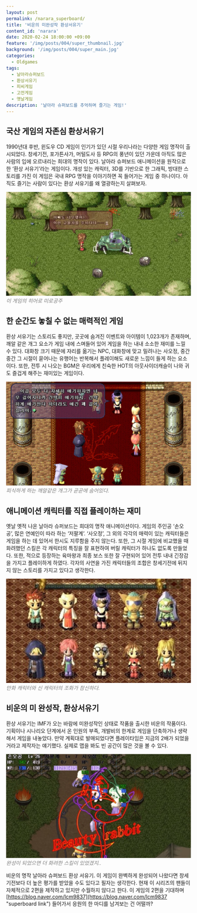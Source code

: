 ```yaml
---
layout: post
permalink: /narara_superboard/
title: '비운의 미완성작 환상서유기'
content_id: 'narara'
date: 2020-02-24 18:00:00 +09:00
feature: '/img/posts/004/super_thumbnail.jpg'
background: '/img/posts/004/super_main.jpg'
categories:
  - Oldgames
tags:
  - 날아라슈퍼보드
  - 환상서유기
  - 피씨게임
  - 고전게임
  - 옛날게임
description: '날아라 슈퍼보드를 추억하며 즐기는 게임!'
---
```


## 국산 게임의 자존심 환상서유기 ##

1990년대 후반, 윈도우 CD 게임이 인기가 있던 시절 우리나라는 다양한 게임 명작이 출시되었다. 창세기전, 포가튼사가, 머털도사 등 RPG의 풍년이 있던 가운데 아직도 많은 사람의 입에 오르내리는 희대의 명작이 있다. 날아라 슈퍼보드 애니메이션을 원작으로 한 ‘환상 서유기’라는 게임이다. 개성 있는 캐릭터, 3D를 기반으로 한 그래픽, 방대한 스토리를 가진 이 게임은 국내 RPG 명작을 이야기하면 꼭 들어가는 게임 중 하나이다. 아직도 즐기는 사람이 있다는 환상 서유기를 왜 열광하는지 살펴보자.

![환상서유기 게임 이미지](/img/posts/004/004_1.jpg)*<span style="color:gray">이 게임의 히어로 미로공주</span>*

## 한 순간도 놓칠 수 없는 매력적인 게임 ##

환상 서유기는 스토리도 좋지만, 곳곳에 숨겨진 이벤트와 아이템이 1,023개가 존재하며, 깨알 같은 개그 요소가 게임 내에 스며들어 있어 게임을 하는 내내 소소한 재미를 느낄 수 있다. 대화창 크기 때문에 자리를 옮기는 NPC, 대화창에 맞고 밀려나는 사오정, 중간중간 그 시절이 묻어나는 유행어는 반복해서 플레이해도 새로운 느낌이 들게 하는 요소이다. 또한, 전투 시 나오는 BGM은 우리에게 친숙한 HOT의 아웃사이더캐슬이 나와 귀도 즐겁게 해주는 재미있는 게임이다.

![환상서유기 게임 이미지](/img/posts/004/004_2.jpg)*<span style="color:gray">피식하게 하는 깨알같은 개그가 곧곧에 숨어있다.</span>*

## 애니메이션 캐릭터를 직접 플레이하는 재미 ##

옛날 옛적 나온 날아라 슈퍼보드는 희대의 명작 애니메이션이다. 게임의 주인공 ‘손오공’, 많은 연예인이 따라 하는 ‘저팔계’. ‘사오정’, 그 외의 각각의 매력이 있는 캐릭터들은 게임을 하는 데 있어서 한시도 지루함을 주지 않는다. 또한, 그 시절 게임에 비교했을 때 화려했던 스킬은 각 캐릭터의 특징을 잘 표현하여 버릴 캐릭터가 하나도 없도록 만들었다. 또한, 적으로 등장하는 육마왕과 최종 보스 또한 잘 구현되어 있어 전투 내내 긴장감을 가지고 플레이하게 하였다. 각자의 사연을 가진 캐릭터들의 조합은 창세기전에 뒤지지 않는 스토리를 가지고 있다고 생각한다.

![환상서유기 게임 이미지](/img/posts/004/004_3.jpg)*<span style="color:gray">만화 캐릭터와 신 캐릭터의 조화가 참신하다.</span>*

## 비운의 미 완성작, 환상서유기 ##

환상 서유기는 IMF가 오는 바람에 미완성작인 상태로 작품을 출시한 비운의 작품이다. 기획이나 시나리오 단계에서 온 인원의 부족, 개발비의 한계로 게임을 단축하거나 생략해서 게임을 내놓았다. 만약 계획대로 발매되었다면 플레이타임은 지금의 2배가 되었을 거라고 제작자는 얘기했다. 실제로 맵을 봐도 빈 공간이 많은 것을 볼 수 있다.

![환상서유기 게임 이미지](/img/posts/004/004_4.jpg)*<span style="color:gray">완성이 되었으면 더 화려한 스킬이 있었겠지..</span>*

비운의 명작 날아라 슈퍼보드 환상 서유기. 이 게임이 완벽하게 완성되어 나왔다면 창세기전보다 더 높은 평가를 받았을 수도 있다고 필자는 생각한다. 현재 이 시리즈의 팬들이 자체적으로 2편을 제작하고 있지만 수월하지 않다고 한다. 이 게임의 2편을 기대하며 [https://blog.naver.com/lcm9837](https://blog.naver.com/lcm9837 "superboard link") 들어가서 응원의 한 마디를 남겨보는 건 어떨까?

